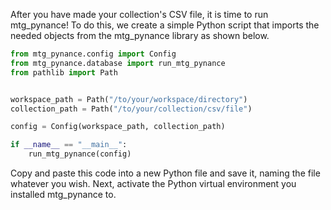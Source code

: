 After you have made your collection's CSV file, it is time to run mtg_pynance! To do this, we create a simple Python script that imports the needed objects from the mtg_pynance library as shown below.

```python
from mtg_pynance.config import Config
from mtg_pynance.database import run_mtg_pynance
from pathlib import Path


workspace_path = Path("/to/your/workspace/directory")
collection_path = Path("/to/your/collection/csv/file")

config = Config(workspace_path, collection_path)

if __name__ == "__main__":
    run_mtg_pynance(config)
```
Copy and paste this code into a new Python file and save it, naming the file whatever you wish. Next, activate the Python virtual environment you installed mtg_pynance to.